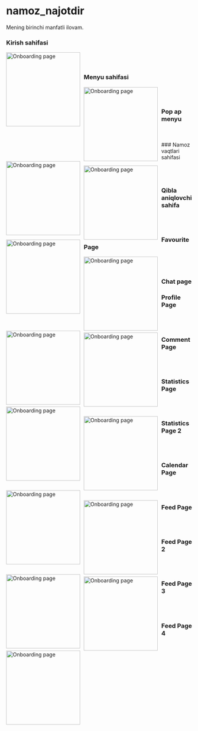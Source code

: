 # namoz_najotdir

Mening birinchi manfatli ilovam.

### Kirish sahifasi
 <img src="https://user-images.githubusercontent.com/95922380/157986424-7000863f-052a-4d5f-a66b-7a341ae1cf1f.png"
     alt="Onboarding page"
     style="float: left; margin-right: 10px;" width="200" />
 </br>
 </br>
 ### Menyu sahifasi

 <img src="https://user-images.githubusercontent.com/95922380/157986687-a230afa6-c7ae-40b9-adaa-3e226cb199ea.png"
     alt="Onboarding page"
     style="float: left; margin-right: 10px;" width="200" />
  </br>
 </br>
 ### Pop ap menyu

  <img src="https://user-images.githubusercontent.com/95922380/157986854-facba36f-3fc9-4d39-bb69-58474f7c664d.png"
     alt="Onboarding page"
     style="float: left; margin-right: 10px;" width="200" />

</br>
 </br>
### Namoz vaqtlari sahifasi

 <img src="https://user-images.githubusercontent.com/95922380/157987052-6ff905aa-c553-404f-a4e1-7421e45e893e.png"
     alt="Onboarding page"
     style="float: left; margin-right: 10px;" width="200" />
      
</br>
</br>
  
### Qibla aniqlovchi sahifa
<img src="https://user-images.githubusercontent.com/95922380/157987095-fc505ede-c384-4695-98eb-32734300168f.png"
     alt="Onboarding page"
     style="float: left; margin-right: 10px;" width="200" />
  </br>
 </br>
### Favourite Page

 <img src="https://i.ibb.co/LPFxRZ9/9.jpg"
     alt="Onboarding page"
     style="float: left; margin-right: 10px;" width="200" />
  </br>
 </br>
### Chat page

 <img src="https://i.ibb.co/XjBQQpS/10.jpg"
     alt="Onboarding page"
     style="float: left; margin-right: 10px;" width="200" />
 ### Profile Page 
 </br>
 </br>

 <img src="https://i.ibb.co/FzMm6WG/11.jpg"
     alt="Onboarding page"
     style="float: left; margin-right: 10px;" width="200" />
 ### Comment Page
 </br>
 </br>

  <img src="https://i.ibb.co/ysybmXD/12.jpg"
     alt="Onboarding page"
     style="float: left; margin-right: 10px;" width="200" />
 ### Statistics Page
 </br>
 </br>

 <img src="https://i.ibb.co/Gx5ZTTV/13.jpg"
     alt="Onboarding page"
     style="float: left; margin-right: 10px;" width="200" />
 ### Statistics Page 2
 </br>
 </br>

  <img src="https://i.ibb.co/wcDCTPK/14.jpg"
     alt="Onboarding page"
     style="float: left; margin-right: 10px;" width="200" />
 ### Calendar Page
 </br>
 </br>

  <img src="https://i.ibb.co/PgRqkW4/15.jpg"
     alt="Onboarding page"
     style="float: left; margin-right: 10px;" width="200" />
 ### Feed Page
 </br>
 </br>

  <img src="https://i.ibb.co/mrss9rt/16.jpg"
     alt="Onboarding page"
     style="float: left; margin-right: 10px;" width="200" />
 ### Feed Page 2
 </br>
 </br>

  <img src="https://i.ibb.co/HgCh77M/17.jpg"
     alt="Onboarding page"
     style="float: left; margin-right: 10px;" width="200" />
 ### Feed Page 3 
 </br>
 </br>

  <img src="https://i.ibb.co/6wRB5h0/18.jpg"
     alt="Onboarding page"
     style="float: left; margin-right: 10px;" width="200" />
 ### Feed Page 4
 </br>
 </br>
